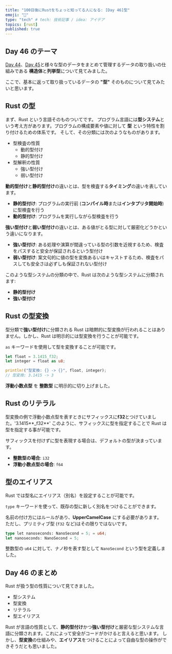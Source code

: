 ```yaml
---
title: "100日後にRustをちょっと知ってる人になる: [Day 46]型"
emoji: "🦀"
type: "tech" # tech: 技術記事 / idea: アイデア
topics: [rust]
published: true
---
```

## Day 46 のテーマ

[Day 44](https://zenn.dev/shinyay/articles/hello-rust-day044)、[Day 45](https://zenn.dev/shinyay/articles/hello-rust-day045)と様々な型のデータをまとめて管理するデータの取り扱いの仕組みである **構造体**と**列挙型**について見てみました。

ここで、基本に返って取り扱っているデータの **"型"** そのものについて見てみたいと思います。

## Rust の型

まず、Rust という言語そのものついてです。
プログラム言語には**型システム**という考え方があります。プログラムの構成要素や値に対して **型** という特性を割り付けるための体系です。
そして、その分類には次のようなものがあります。

- 型検査の性質
  - 動的型付け
  - 静的型付け
- 型解釈の性質
  - 強い型付け
  - 弱い型付け

**動的型付け**と**静的型付け**の違いとは、型を検査する**タイミング**の違いを表しています。

- **静的型付け**: プログラムの実行前 (**コンパイル時**または**インタプリタ開始時**)に型検査を行う
- **動的型付け**: プログラムを実行しながら型検査を行う

**強い型付け**と**弱い型付け**の違いとは、ある値がとる型に対して厳密化どうかという違いになります。

- **強い型付け**: ある処理や演算が間違っている型の引数を近視するため、検査をパスすると安全が保証されるという型付け
- **弱い型付け**: 案文句的に値の型を変換あるいはキャストするため、検査をパスしても安全さは必ずしも保証されない型付け

このような型システムの分類の中で、Rust は次のような型システムに分類されます:

- **静的型付け**
- **強い型付け**

## Rust の型変換

型分類で**強い型付け**に分類される Rust は暗黙的に型変換が行われることはありません。しかし、Rust は明示的には型変換を行うことが可能です。

`as` キーワードを使用して型を変換することが可能です。

```rust
let float = 3.1415_f32;
let integer = float as u8;

println!("型変換: {} -> {}", float, integer);
// 型変換: 3.1415 -> 3
```

**浮動小数点型** を **整数型** に明示的に切り上げました。

## Rust のリテラル

型変換の例で浮動小数点型を表すときにサフィックスに**f32**とつけていました。'3.1415**_f32**'
このように、サフィックスに型を指定することで Rust は型を指定する事が可能です。

サフィックスを付けずに型を表現する場合は、デフォルトの型が決まっています。

- **整数型の場合**: `i32`
- **浮動小数点型の場合**: `f64`

## 型のエイリアス

Rust では型名にエイリアス（別名）を設定することが可能です。

`type` キーワードを使って、既存の型に新しく別名をつけることができます。

名前の付け方にはルールがあり、**UpperCamelCase** にする必要があります。
ただし、プリミティブ型 (`f32` など)はその限りではないです。

```rust
type let nanoseconds: NanoSecond = 5; = u64;
let nanoseconds: NanoSecond = 5;
```

整数型の `u64` に対して、ナノ秒を表す型として `NanoSecond` という型を定義しました。

## Day 46 のまとめ

Rust が扱う型の性質について見てきました。

- 型システム
- 型変換
- リテラル
- 型エイリアス

Rust が言語の性質として、**静的型付け**かつ**強い型付け**と厳密な型システムな言語に分類されます。これによって安全がコードがかけると言えると思います。
しかし、**型変換**の仕組みや、**エイリアス**をつけることによって自由な型の操作ができそうだとも思いました。
